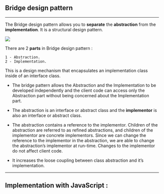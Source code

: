 ##  Bridge design pattern 
___

The Bridge design pattern allows you to **separate** the **abstraction** from the **implementation**. It is a structural design pattern.

![](https://media.geeksforgeeks.org/wp-content/uploads/Bridge_Design.png)

There are 2 **parts** in Bridge design pattern :

    1 - Abstraction.
    2 - Implementation.

This is a design mechanism that encapsulates an implementation class inside of an interface class.

* The bridge pattern allows the Abstraction and the Implementation to be developed independently and the client code can access only the Abstraction part without being concerned about the Implementation part.
  
* The abstraction is an interface or abstract class and the **implementor** is also an interface or abstract class.
* The abstraction contains a reference to the implementor. Children of the abstraction are referred to as refined abstractions, and children of the implementor are concrete implementors. Since we can change the reference to the implementor in the abstraction, we are able to change the abstraction’s implementor at run-time. Changes to the implementor do not affect client code.
* It increases the loose coupling between class abstraction and it’s implementation.
___

## Implementation with JavaScript :
